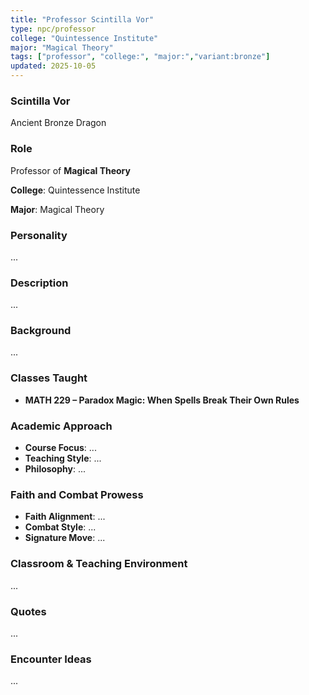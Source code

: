 ```yaml
---
title: "Professor Scintilla Vor"
type: npc/professor
college: "Quintessence Institute"
major: "Magical Theory"
tags: ["professor", "college:", "major:","variant:bronze"]
updated: 2025-10-05
---
```

### Scintilla Vor

Ancient Bronze Dragon

### Role

Professor of **Magical Theory**

**College**: Quintessence Institute

**Major**: Magical Theory

### Personality

...

### Description

...

### Background

...

### Classes Taught

- **MATH 229 – Paradox Magic: When Spells Break Their Own Rules**

### Academic Approach

- **Course Focus**: ...
- **Teaching Style**: ...
- **Philosophy**: ...

### Faith and Combat Prowess

- **Faith Alignment**: ...
- **Combat Style**: ...
- **Signature Move**: ...

### Classroom & Teaching Environment

...

### Quotes

...

### Encounter Ideas

...

